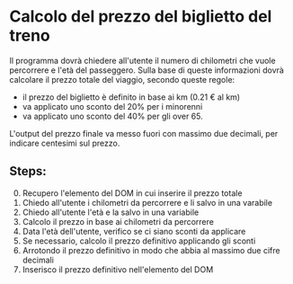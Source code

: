 # Calcolo del prezzo del biglietto del treno

Il programma dovrà chiedere all'utente il numero di chilometri che vuole percorrere e l'età del passeggero.
Sulla base di queste informazioni dovrà calcolare il prezzo totale del viaggio, secondo queste regole:

- il prezzo del biglietto è definito in base ai km (0.21 € al km)
- va applicato uno sconto del 20% per i minorenni
- va applicato uno sconto del 40% per gli over 65.<br>

L'output del prezzo finale va messo fuori con massimo due decimali, per indicare centesimi sul prezzo.

## Steps:

0. Recupero l'elemento del DOM in cui inserire il prezzo totale
1. Chiedo all'utente i chilometri da percorrere e li salvo in una varabile
2. Chiedo all'utente l'età e la salvo in una variabile
3. Calcolo il prezzo in base ai chilometri da percorrere
4. Data l'età dell'utente, verifico se ci siano sconti da applicare
5. Se necessario, calcolo il prezzo definitivo applicando gli sconti
6. Arrotondo il prezzo definitivo in modo che abbia al massimo due cifre decimali
7. Inserisco il prezzo definitivo nell'elemento del DOM
